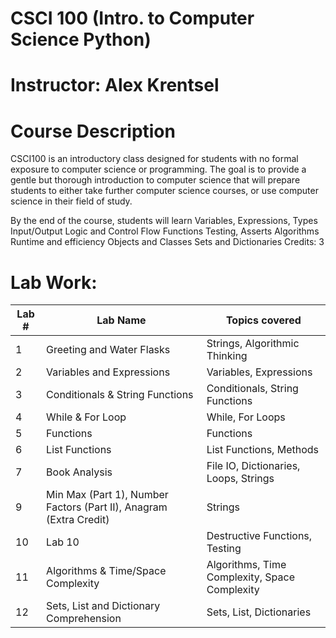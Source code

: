 
# CSCI 100 (Intro. to Computer Science Python)
# Instructor: Alex Krentsel

# Course Description
CSCI100 is an introductory class designed for students with no formal exposure to computer science or programming. The goal is to provide a gentle but thorough introduction to computer science that will prepare students to either take further computer science courses, or use computer science in their field of study.

By the end of the course, students will learn
Variables, Expressions, Types
Input/Output
Logic and Control Flow
Functions
Testing, Asserts
Algorithms
Runtime and efficiency
Objects and Classes
Sets and Dictionaries
Credits: 3

# Lab Work:
| Lab # | Lab Name | Topics covered |
| ------------- | ------------- | -------------|
| 1 | Greeting and Water Flasks  | Strings, Algorithmic Thinking |
| 2 | Variables and Expressions | Variables, Expressions |
| 3 | Conditionals & String Functions |  Conditionals, String Functions |
| 4 | While & For Loop | While, For Loops |
| 5 | Functions | Functions |
| 6 | List Functions | List Functions, Methods |
| 7 | Book Analysis | File IO, Dictionaries, Loops, Strings |
| 9 | Min Max (Part 1), Number Factors (Part II), Anagram (Extra Credit) | Strings |
| 10 | Lab 10 | Destructive Functions, Testing |
| 11 | Algorithms & Time/Space Complexity | Algorithms, Time Complexity, Space Complexity |
| 12 | Sets, List and Dictionary Comprehension | Sets, List, Dictionaries |




